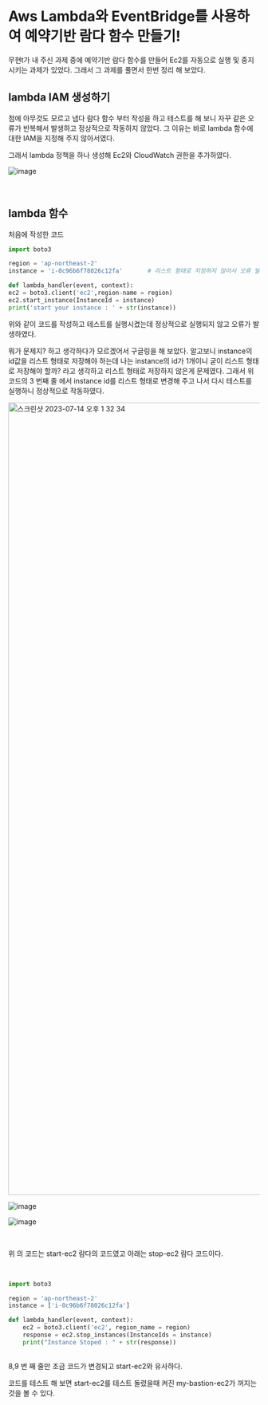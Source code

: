 # **Aws Lambda와 EventBridge를 사용하여 예약기반 람다 함수 만들기!** 

무현t가 내 주신 과제 중에 예약기반 람다 함수를 만들어 Ec2를 자동으로 실행 및 중지 시키는 과제가 있었다. 그래서 그 과제를 풀면서 한번 정리 해 보았다.

## **lambda IAM 생성하기**
첨에 아무것도 모르고 냅다 람다 함수 부터 작성을 하고 테스트를 해 보니 자꾸 같은 오류가 반복해서 발생하고 정상적으로 작동하지 않았다. 그 이유는 바로 lambda 함수에 대한 IAM을 지정해 주지 않아서였다.

그래서 lambda 정책을 하나 생성해 Ec2와 CloudWatch 권한을 추가하였다.

![image](https://github.com/MinnSeoo/Cloud/assets/102645965/473371d8-1607-42cf-b69b-33324296f271)


<br>

## **lambda 함수**

처음에 작성한 코드

```python
import boto3

region = 'ap-northeast-2'
instance = 'i-0c96b6f78026c12fa'       # 리스트 형태로 지정하지 않아서 오류 발생함.

def lambda_handler(event, context):
ec2 = boto3.client('ec2',region-name = region)
ec2.start_instance(InstanceId = instance)
print('start your instance : ' + str(instance))
```

위와 같이 코드를 작성하고 테스트를 실행시켰는데 정상적으로 실행되지 않고 오류가 발생하였다.

뭐가 문제지? 하고 생각하다가 모르겠어서 구글링을 해 보았다. 알고보니 instance의 id값을 리스트 형태로 저장해야 하는데 나는 instance의 id가 1개이니 굳이 리스트 형태로 저장해야 할까? 라고 생각하고 리스트 형태로 저장하지 않은게 문제였다. 그래서 위 코드의 3 번째 줄 에서 instance id를 리스트 형태로 변경해 주고 나서 다시 테스트를 실행하니 정상적으로 작동하였다.

<img width="1590" alt="스크린샷 2023-07-14 오후 1 32 34" src="https://github.com/MinnSeoo/Cloud/assets/102645965/aded5def-a177-4667-9b75-371a365f4152">

<br>

![image](https://github.com/MinnSeoo/Cloud/assets/102645965/7a54ef26-dd45-4b37-82c4-60ffc9c3946d)


![image](https://github.com/MinnSeoo/Cloud/assets/102645965/1e703da1-fce0-4d8b-8b14-34829416e669)

<br>


위 의 코드는 start-ec2 람다의 코드였고 아래는 stop-ec2 람다 코드이다.

<br>

```python
import boto3

region = 'ap-northeast-2'
instance = ['i-0c96b6f78026c12fa']

def lambda_handler(event, context):
	ec2 = boto3.client('ec2', region_name = region)
	response = ec2.stop_instances(InstanceIds = instance)
	print("Instance Stoped : " + str(response))
	
```

8,9 번 째 줄만 조금 코드가 변경되고 start-ec2와 유사하다.

코드를 테스트 해 보면 start-ec2를 테스트 돌렸을때 켜진 my-bastion-ec2가 꺼지는 것을 볼 수 있다.




